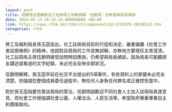 ```yaml
---
layout: post
title: 回應孫玉菡稱對社工註冊局工作無誤解　伍銳明：仍希望與局長傾談
date: 2024-05-13 16:24:14.000000000 +08:00
link: https://news.rthk.hk/rthk/ch/component/k2/1752978-20240513.htm
categories: rthk
---
```


勞工及福利局長孫玉菡指出，社工註冊局目前的行徑和決定，嚴重偏離《社會工作者註冊條例》的精神，他說對註冊局的工作並無誤解，亦無地方要現任主席澄清。社工註冊局主席伍銳明接受訪問時回應說，仍希望與局長傾談，因為局長可能聽朋友講述或看過的文字紀錄，未必完全反映全部狀況。

伍銳明解釋，孫玉菡早前在社交平台提出的5項事件，有些資料上的掌握未必完全清楚，但強調在整個成員委任過程中，無任何人身負任何罪名或正被控告當中。

對於孫玉菡指要完善註冊局的管治，伍銳明說歡迎不同社會人士加入註冊局表達意見，而社會工作很強調社會公義、人權法治、人民生活等，希望政府專重專業自主和價值取向。
